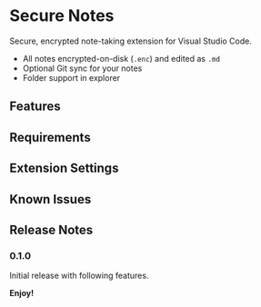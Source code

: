 # Secure Notes

Secure, encrypted note-taking extension for Visual Studio Code.  
- All notes encrypted-on-disk (`.enc`) and edited as `.md`
- Optional Git sync for your notes
- Folder support in explorer

## Features


## Requirements


## Extension Settings


## Known Issues


## Release Notes

### 0.1.0

Initial release with following features.

**Enjoy!**

